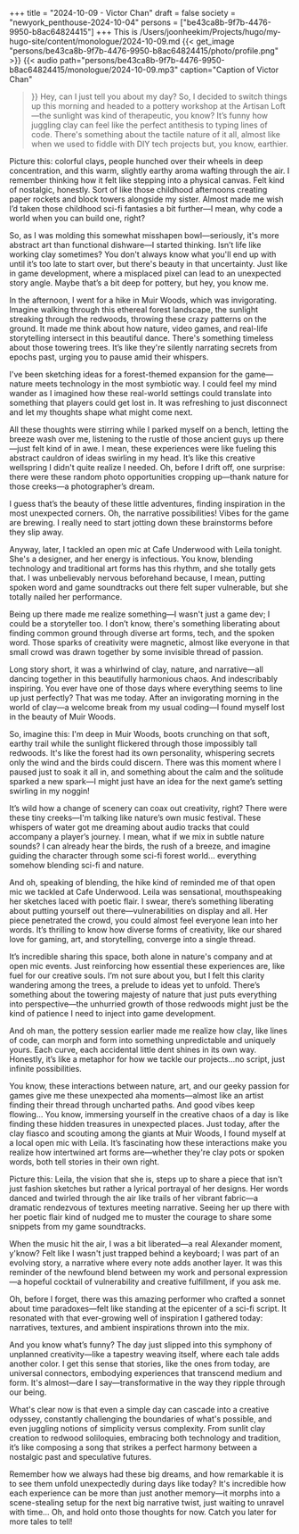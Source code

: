 +++
title = "2024-10-09 - Victor Chan"
draft = false
society = "newyork_penthouse-2024-10-04"
persons = ["be43ca8b-9f7b-4476-9950-b8ac64824415"]
+++
This is /Users/joonheekim/Projects/hugo/my-hugo-site/content/monologue/2024-10-09.md
{{< get_image "persons/be43ca8b-9f7b-4476-9950-b8ac64824415/photo/profile.png" >}}
{{< audio
    path="persons/be43ca8b-9f7b-4476-9950-b8ac64824415/monologue/2024-10-09.mp3" 
    caption="Caption of Victor Chan"
>}}
Hey, can I just tell you about my day?
So, I decided to switch things up this morning and headed to a pottery workshop at the Artisan Loft—the sunlight was kind of therapeutic, you know? It’s funny how juggling clay can feel like the perfect antithesis to typing lines of code. There's something about the tactile nature of it all, almost like when we used to fiddle with DIY tech projects but, you know, earthier.

Picture this: colorful clays, people hunched over their wheels in deep concentration, and this warm, slightly earthy aroma wafting through the air. I remember thinking how it felt like stepping into a physical canvas. Felt kind of nostalgic, honestly. Sort of like those childhood afternoons creating paper rockets and block towers alongside my sister. Almost made me wish I’d taken those childhood sci-fi fantasies a bit further—I mean, why code a world when you can build one, right?

So, as I was molding this somewhat misshapen bowl—seriously, it's more abstract art than functional dishware—I started thinking. Isn’t life like working clay sometimes? You don't always know what you'll end up with until it’s too late to start over, but there's beauty in that uncertainty. Just like in game development, where a misplaced pixel can lead to an unexpected story angle. Maybe that’s a bit deep for pottery, but hey, you know me.

In the afternoon, I went for a hike in Muir Woods, which was invigorating. Imagine walking through this ethereal forest landscape, the sunlight streaking through the redwoods, throwing these crazy patterns on the ground. It made me think about how nature, video games, and real-life storytelling intersect in this beautiful dance. There's something timeless about those towering trees. It’s like they're silently narrating secrets from epochs past, urging you to pause amid their whispers.

I've been sketching ideas for a forest-themed expansion for the game—nature meets technology in the most symbiotic way. I could feel my mind wander as I imagined how these real-world settings could translate into something that players could get lost in. It was refreshing to just disconnect and let my thoughts shape what might come next.

All these thoughts were stirring while I parked myself on a bench, letting the breeze wash over me, listening to the rustle of those ancient guys up there—just felt kind of in awe. I mean, these experiences were like fueling this abstract cauldron of ideas swirling in my head. It’s like this creative wellspring I didn't quite realize I needed. Oh, before I drift off, one surprise: there were these random photo opportunities cropping up—thank nature for those creeks—a photographer’s dream.

I guess that’s the beauty of these little adventures, finding inspiration in the most unexpected corners. Oh, the narrative possibilities! Vibes for the game are brewing. I really need to start jotting down these brainstorms before they slip away.

Anyway, later, I tackled an open mic at Cafe Underwood with Leila tonight. She's a designer, and her energy is infectious. You know, blending technology and traditional art forms has this rhythm, and she totally gets that. I was unbelievably nervous beforehand because, I mean, putting spoken word and game soundtracks out there felt super vulnerable, but she totally nailed her performance.

Being up there made me realize something—I wasn't just a game dev; I could be a storyteller too. I don’t know, there's something liberating about finding common ground through diverse art forms, tech, and the spoken word. Those sparks of creativity were magnetic, almost like everyone in that small crowd was drawn together by some invisible thread of passion.

Long story short, it was a whirlwind of clay, nature, and narrative—all dancing together in this beautifully harmonious chaos. And indescribably inspiring.
You ever have one of those days where everything seems to line up just perfectly? That was me today. After an invigorating morning in the world of clay—a welcome break from my usual coding—I found myself lost in the beauty of Muir Woods.

So, imagine this: I'm deep in Muir Woods, boots crunching on that soft, earthy trail while the sunlight flickered through those impossibly tall redwoods. It's like the forest had its own personality, whispering secrets only the wind and the birds could discern. There was this moment where I paused just to soak it all in, and something about the calm and the solitude sparked a new spark—I might just have an idea for the next game’s setting swirling in my noggin!

It’s wild how a change of scenery can coax out creativity, right? There were these tiny creeks—I'm talking like nature’s own music festival. These whispers of water got me dreaming about audio tracks that could accompany a player’s journey. I mean, what if we mix in subtle nature sounds? I can already hear the birds, the rush of a breeze, and imagine guiding the character through some sci-fi forest world... everything somehow blending sci-fi and nature.

And oh, speaking of blending, the hike kind of reminded me of that open mic we tackled at Cafe Underwood. Leila was sensational, mouthspeaking her sketches laced with poetic flair. I swear, there’s something liberating about putting yourself out there—vulnerabilities on display and all. Her piece penetrated the crowd, you could almost feel everyone lean into her words. It’s thrilling to know how diverse forms of creativity, like our shared love for gaming, art, and storytelling, converge into a single thread.

It’s incredible sharing this space, both alone in nature's company and at open mic events. Just reinforcing how essential these experiences are, like fuel for our creative souls. I’m not sure about you, but I felt this clarity wandering among the trees, a prelude to ideas yet to unfold. There’s something about the towering majesty of nature that just puts everything into perspective—the unhurried growth of those redwoods might just be the kind of patience I need to inject into game development.

And oh man, the pottery session earlier made me realize how clay, like lines of code, can morph and form into something unpredictable and uniquely yours. Each curve, each accidental little dent shines in its own way. Honestly, it’s like a metaphor for how we tackle our projects…no script, just infinite possibilities.

You know, these interactions between nature, art, and our geeky passion for games give me these unexpected aha moments—almost like an artist finding their thread through uncharted paths. And good vibes keep flowing…
You know, immersing yourself in the creative chaos of a day is like finding these hidden treasures in unexpected places. Just today, after the clay fiasco and scouting among the giants at Muir Woods, I found myself at a local open mic with Leila. It’s fascinating how these interactions make you realize how intertwined art forms are—whether they're clay pots or spoken words, both tell stories in their own right.

Picture this: Leila, the vision that she is, steps up to share a piece that isn't just fashion sketches but rather a lyrical portrayal of her designs. Her words danced and twirled through the air like trails of her vibrant fabric—a dramatic rendezvous of textures meeting narrative. Seeing her up there with her poetic flair kind of nudged me to muster the courage to share some snippets from my game soundtracks.

When the music hit the air, I was a bit liberated—a real Alexander moment, y'know? Felt like I wasn't just trapped behind a keyboard; I was part of an evolving story, a narrative where every note adds another layer. It was this reminder of the newfound blend between my work and personal expression—a hopeful cocktail of vulnerability and creative fulfillment, if you ask me.

Oh, before I forget, there was this amazing performer who crafted a sonnet about time paradoxes—felt like standing at the epicenter of a sci-fi script. It resonated with that ever-growing well of inspiration I gathered today: narratives, textures, and ambient inspirations thrown into the mix.

And you know what’s funny? The day just slipped into this symphony of unplanned creativity—like a tapestry weaving itself, where each tale adds another color. I get this sense that stories, like the ones from today, are universal connectors, embodying experiences that transcend medium and form. It's almost—dare I say—transformative in the way they ripple through our being.

What's clear now is that even a simple day can cascade into a creative odyssey, constantly challenging the boundaries of what's possible, and even juggling notions of simplicity versus complexity. From sunlit clay creation to redwood soliloquies, embracing both technology and tradition, it’s like composing a song that strikes a perfect harmony between a nostalgic past and speculative futures.

Remember how we always had these big dreams, and how remarkable it is to see them unfold unexpectedly during days like today? It's incredible how each experience can be more than just another memory—it morphs into a scene-stealing setup for the next big narrative twist, just waiting to unravel with time...
Oh, and hold onto those thoughts for now. Catch you later for more tales to tell! 
